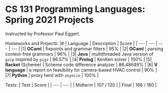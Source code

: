 # CS 131 Programming Languages: Spring 2021 Projects

Instructed by Professor Paul Eggert.

Homeworks and Projects:
|# | Language | Description | Score |
| --- | --- | --- | --- |
|1| __OCaml__ | fixpoints and grammar filters | 95% |
|2| __OCaml__ | parsing context-free grammars | 96% |
|3| __Java__ | multithreaded Java version of `gzip` inspired by `pigz` | 86.57% |
|4| __Prolog__ | KenKen solver | 100% |
|5| __Racket__ (Scheme) | Scheme code difference analyzer | 86.48649% |
|6| __V language__ | a report on feasibility for camera-based HVAC control | 90% |
|7| __Python__ | proxy herd with `asyncio` | 100% |

Tests:
| Test | Score |
| --- | --- |
| Midterm | 107 / 120 |
| Final | 168 / 180 |